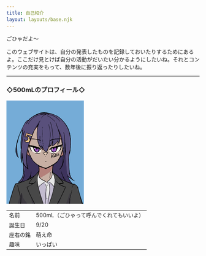 ```yaml
---
title: 自己紹介
layout: layouts/base.njk
---
```


ごひゃだよ〜

このウェブサイトは、自分の発表したものを記録しておいたりするためにあるよ。ここだけ見とけば自分の活動がだいたい分かるようにしたいね。それとコンテンツの充実をもって、数年後に振り返ったりしたいね。

---

<h3 class="align-center">◇500mLのプロフィール◇</h3>

<img class="align-center" src="/img/gohya_syoumeisyasin.png" width="40%" height="40%">

<table class="align-center">
  <tr>
    <td>名前</td>
    <td>500mL（ごひゃって呼んでくれてもいいよ）</td>
  </tr>
  <tr>
    <td>誕生日</td>
    <td>9/20</td>
  </tr>
  <tr>
    <td>座右の銘</td>
    <td>萌え命</td>
  </tr>
  <tr>
    <td>趣味</td>
    <td>いっぱい</td>
  </tr>
</table>